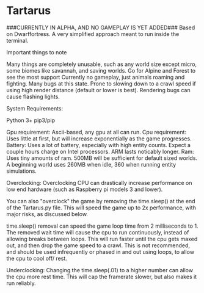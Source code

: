 # Tartarus
###CURRENTLY IN ALPHA, AND NO GAMEPLAY IS YET ADDED###
Based on Dwarffortress. A very simplified approach meant to run inside the terminal.

Important things to note

Many things are completely unusable, such as any world size except micro, some biomes like savannah, and saving worlds.
Go for Alpine and Forest to see the most support
Currently no gameplay, just animals roaming and fighting.
Many bugs at this state.
Prone to slowing down to a crawl speed if using high render distance (default or lower is best).
Rendering bugs can cause flashing lights.

System Requirements:

Python 3+ 
pip3/pip

Gpu requirement: Ascii-based, any gpu at all can run.
Cpu requirement: Uses little at first, but will increase exponentially as the game progresses.
Battery: Uses a lot of battery, especially with high entity counts. Expect a couple hours charge on Intel processors. ARM lasts noticably longer.
Ram: Uses tiny amounts of ram. 500MB will be sufficient for default sized worlds. A beginning world uses 260MB when idle, 360 when running entity simulations.

Overclocking:
  Overclocking CPU can drastically increase performance on low end hardware (such as Raspberry pi models 3 and lower). 
  
  You can also "overclock" the game by removing the time.sleep() at the end of the Tartarus.py file. This will speed the game up to 2x performance, with major risks, as discussed below.

  time.sleep() removal can speed the game loop time from 2 milliseconds to 1. The removed wait time will cause the cpu to run continuously, instead of allowing breaks between loops. This will run faster until the cpu gets maxed out, and then drop the game speed to a crawl. This is not recommended, and should be used infrequently or phased in and out using loops, to allow the cpu to cool off/ rest.

Underclocking:
  Changing the time.sleep(.01) to a higher number can allow the cpu more rest time. This will cap the framerate slower, but also makes it run reliably.
